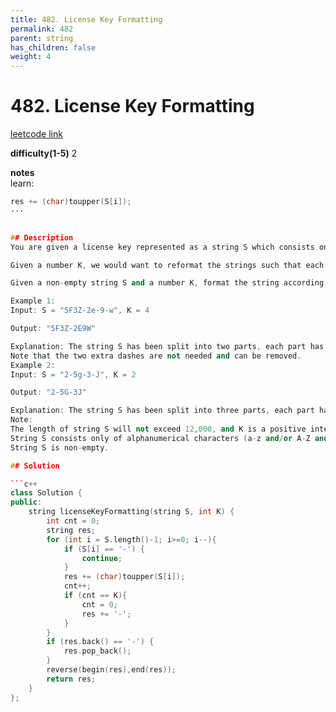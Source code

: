 ```yaml
---
title: 482. License Key Formatting
permalink: 482
parent: string
has_children: false
weight: 4
---
```

# 482. License Key Formatting
[leetcode link](https://leetcode.com/problems/license-key-formatting/)

**difficulty(1-5)** 
2   

**notes**   
learn:
```c++
res += (char)toupper(S[i]);
···


## Description
You are given a license key represented as a string S which consists only alphanumeric character and dashes. The string is separated into N+1 groups by N dashes.

Given a number K, we would want to reformat the strings such that each group contains exactly K characters, except for the first group which could be shorter than K, but still must contain at least one character. Furthermore, there must be a dash inserted between two groups and all lowercase letters should be converted to uppercase.

Given a non-empty string S and a number K, format the string according to the rules described above.

Example 1:
Input: S = "5F3Z-2e-9-w", K = 4

Output: "5F3Z-2E9W"

Explanation: The string S has been split into two parts, each part has 4 characters.
Note that the two extra dashes are not needed and can be removed.
Example 2:
Input: S = "2-5g-3-J", K = 2

Output: "2-5G-3J"

Explanation: The string S has been split into three parts, each part has 2 characters except the first part as it could be shorter as mentioned above.
Note:
The length of string S will not exceed 12,000, and K is a positive integer.
String S consists only of alphanumerical characters (a-z and/or A-Z and/or 0-9) and dashes(-).
String S is non-empty.

## Solution

```c++
class Solution {
public:
    string licenseKeyFormatting(string S, int K) {
        int cnt = 0;
        string res;
        for (int i = S.length()-1; i>=0; i--){
            if (S[i] == '-') {
                continue;
            }
            res += (char)toupper(S[i]);
            cnt++;
            if (cnt == K){
                cnt = 0;
                res += '-';
            }
        }
        if (res.back() == '-') {
            res.pop_back();
        }
        reverse(begin(res),end(res));
        return res;
    }
};
```


